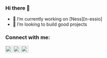 ### Hi there 👋

- 🔭 I’m currently working on [Ness][n-essio]
- 👯 I’m looking to build good projects

### Connect with me:

[<img align="left" alt="codeSTACKr | Twitter" width="22px" src="https://cdn.jsdelivr.net/npm/simple-icons@v3/icons/twitter.svg" />][twitter]
[<img align="left" alt="codeSTACKr | LinkedIn" width="22px" src="https://cdn.jsdelivr.net/npm/simple-icons@v3/icons/linkedin.svg" />][linkedin]
[<img align="left" alt="codeSTACKr | Instagram" width="22px" src="https://cdn.jsdelivr.net/npm/simple-icons@v3/icons/instagram.svg" />][instagram]

[ict-group]: https://ict-group.it
[n-ess]: https://n-ess.it/
[twitter]: https://twitter.com/fiorenzino
[linkedin]: https://www.linkedin.com/in/fiorenzopizza
[instagram]: https://www.instagram.com/fiorenzino/
